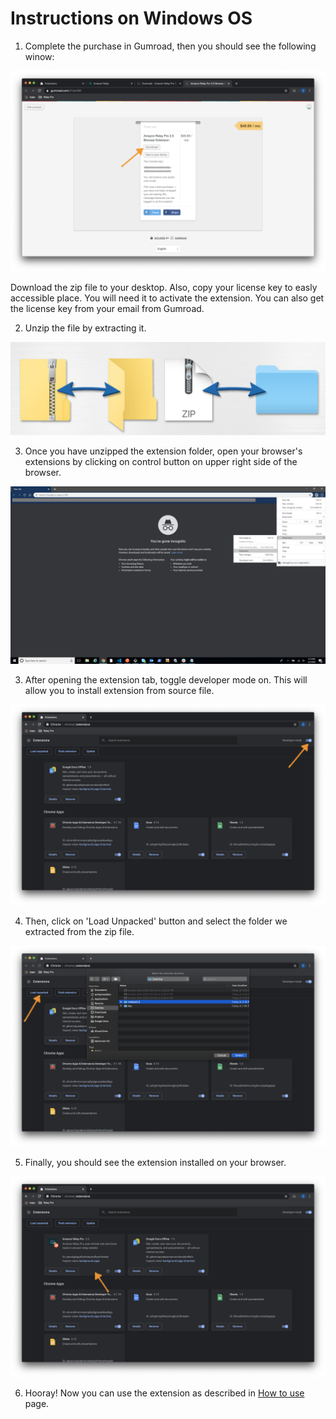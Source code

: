 # Instructions on Windows OS

1. Complete the purchase in Gumroad, then you should see the following winow:

![alt text](./img/installation/license-key.png "Purchase page")
 
Download the zip file to your desktop. Also, copy your license key to easly accessible place. You will need it to activate the extension. You can also get the license key from your email from Gumroad.

2. Unzip the file by extracting it. 

![alt text](./img/installation/unzip-pic.png "Zipped extension")

3. Once you have unzipped the extension folder, open your browser's extensions by clicking on control button on upper right side of the browser.

![alt text](./img/installation/w-open-extension.png "Open extension page")

3. After opening the extension tab, toggle developer mode on. This will allow you to install extension from source file.

![alt text](./img/installation/toggle-on.png "Open extension page")

4. Then, click on 'Load Unpacked' button and select the folder we extracted from the zip file.

![alt text](./img/installation/select-file.png "Load the extension")

5. Finally, you should see the extension installed on your browser. 

![alt text](./img/installation/loaded.png "Load the extension")

6. Hooray! Now you can use the extension as described in [How to use](https://gum.co/YzeHNR) page.